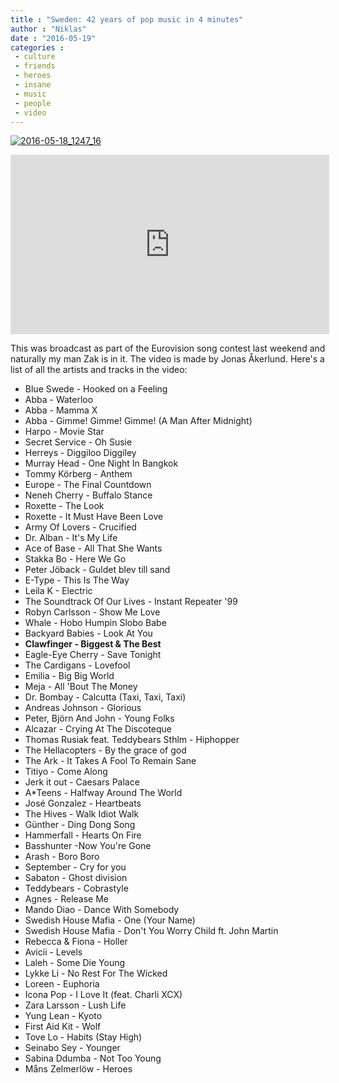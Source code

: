 ```yaml
---
title : "Sweden: 42 years of pop music in 4 minutes"
author : "Niklas"
date : "2016-05-19"
categories : 
 - culture
 - friends
 - heroes
 - insane
 - music
 - people
 - video
---
```


[![2016-05-18_1247_16](https://niklasblog.com/wp-content/2016-05-18_1247_16.png)](https://niklasblog.com/wp-content/2016-05-18_1247_16.png)

<iframe src="https://player.vimeo.com/video/166687480?color=ffffff&amp;title=0&amp;byline=0&amp;portrait=0" width="510" height="287" frameborder="0" webkitallowfullscreen mozallowfullscreen="" allowfullscreen=""></iframe>

This was broadcast as part of the Eurovision song contest last weekend and naturally my man Zak is in it. The video is made by Jonas Åkerlund. Here's a list of all the artists and tracks in the video:

- Blue Swede - Hooked on a Feeling
- Abba - Waterloo
- Abba - Mamma X
- Abba - Gimme! Gimme! Gimme! (A Man After Midnight)
- Harpo - Movie Star
- Secret Service - Oh Susie
- Herreys - Diggiloo Diggiley
- Murray Head - One Night In Bangkok
- Tommy Körberg - Anthem
- Europe - The Final Countdown
- Neneh Cherry - Buffalo Stance
- Roxette - The Look
- Roxette - It Must Have Been Love
- Army Of Lovers - Crucified
- Dr. Alban - It's My Life
- Ace of Base - All That She Wants
- Stakka Bo - Here We Go
- Peter Jöback - Guldet blev till sand
- E-Type - This Is The Way
- Leila K - Electric
- The Soundtrack Of Our Lives - Instant Repeater '99
- Robyn Carlsson - Show Me Love
- Whale - Hobo Humpin Slobo Babe
- Backyard Babies - Look At You
- **Clawfinger - Biggest & The Best**
- Eagle-Eye Cherry - Save Tonight
- The Cardigans - Lovefool
- Emilia - Big Big World
- Meja - All 'Bout The Money
- Dr. Bombay - Calcutta (Taxi, Taxi, Taxi)
- Andreas Johnson - Glorious
- Peter, Björn And John - Young Folks
- Alcazar - Crying At The Discoteque
- Thomas Rusiak feat. Teddybears Sthlm - Hiphopper
- The Hellacopters - By the grace of god
- The Ark - It Takes A Fool To Remain Sane
- Titiyo - Come Along
- Jerk it out - Caesars Palace
- A\*Teens - Halfway Around The World
- José Gonzalez - Heartbeats
- The Hives - Walk Idiot Walk
- Günther - Ding Dong Song
- Hammerfall - Hearts On Fire
- Basshunter -Now You're Gone
- Arash - Boro Boro
- September - Cry for you
- Sabaton - Ghost division
- Teddybears - Cobrastyle
- Agnes - Release Me
- Mando Diao - Dance With Somebody
- Swedish House Mafia - One (Your Name)
- Swedish House Mafia - Don't You Worry Child ft. John Martin
- Rebecca & Fiona - Holler
- Avicii - Levels
- Laleh - Some Die Young
- Lykke Li - No Rest For The Wicked
- Loreen - Euphoria
- Icona Pop - I Love It (feat. Charli XCX)
- Zara Larsson - Lush Life
- Yung Lean - Kyoto
- First Aid Kit - Wolf
- Tove Lo - Habits (Stay High)
- Seinabo Sey - Younger
- Sabina Ddumba - Not Too Young
- Måns Zelmerlöw - Heroes
